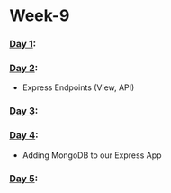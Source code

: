# Week-9

### [Day 1](https://github.com/freecodingbootcamp/Week-9/tree/master/Day-1):

### [Day 2](https://github.com/freecodingbootcamp/Week-9/tree/master/Day-2):

- Express Endpoints (View, API)

### [Day 3](https://github.com/freecodingbootcamp/Week-9/tree/master/Day-3):

### [Day 4](https://github.com/freecodingbootcamp/Week-9/tree/master/Day-4):

- Adding MongoDB to our Express App

### [Day 5](https://github.com/freecodingbootcamp/Week-9/tree/master/Day-5):
